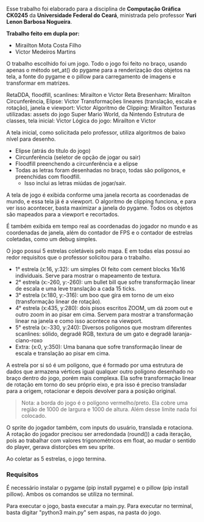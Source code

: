 Esse trabalho foi elaborado para a disciplina de **Computação Gráfica CK0245** da **Universidade Federal do Ceará**, ministrada pelo professor **Yuri Lenon Barbosa Nogueira**.

**Trabalho feito em dupla por:**
- Mirailton Mota Costa Filho
- Victor Medeiros Martins

O trabalho escolhido foi um jogo. Todo o jogo foi feito no braço, usando apenas o método set_at() do pygame para a renderização dos objetos na tela, a fonte do pygame e o pillow para carregamento de imagens e transformar em matrizes.

RetaDDA, floodfill, scanlines: Mirailton e Victor
Reta Bresenham: Mirailton
Circunferência, Elipse: Victor
Transformações lineares (translação, escala e rotação), janela e viewport: Victor
Algoritmo de Clipping: Mirailton
Texturas utilizadas: assets do jogo Super Mario World, da Nintendo
Estrutura de classes, tela inicial: Victor
Lógica do jogo: Mirailton e Victor

A tela inicial, como solicitada pelo professor, utiliza algoritmos de baixo nível para desenho.

- Elipse (atrás do título do jogo)
- Circunferência (seletor de opção de jogar ou sair)
- Floodfill preenchendo a circunferência e a elipse
- Todas as letras foram desenhadas no braço, todas são polígonos, e preenchidas com floodfill.
    - Isso inclui as letras miúdas de jogar/sair.

A tela de jogo é exibida conforme uma janela recorta as coordenadas de mundo, e essa tela já é a viewport. O algoritmo de clipping funciona, e para ver isso acontecer, basta maximizar a janela do pygame. Todos os objetos são mapeados para a viewport e recortados.

É também exibida em tempo real as coordenadas do jogador no mundo e as coordenadas de janela, além do contador de FPS e o contador de estrelas coletadas, como um debug simples.

O jogo possui 5 estrelas coletáveis pelo mapa. E em todas elas possui ao redor requisitos que o professor solicitou para o trabalho.

- 1° estrela (x:16, y:32): um simples OI feito com cement blocks 16x16 individuais. Serve para mostrar o mapeamento de textura.
- 2° estrela (x:-260, y:-260): um bullet bill que sofre transformação linear de escala e uma leve translação a cada 15 ticks.
- 3° estrela (x:180, y:-316): um boo que gira em torno de um eixo (transformação linear de rotação).
- 4° estrela (x:435, y:280): dois pisos escritos ZOOM, um dá zoom out e outro zoom in ao pisar em cima. Servem para mostrar a transformação linear na janela e como isso acontece na viewport.
- 5° estrela (x:-330, y:240): Diversos polígonos que mostram diferentes scanlines: sólido, degradê RGB, textura de um gato e degradê laranja-ciano-roxo
- Extra: (x:0, y:350): Uma banana que sofre transformação linear de escala e translação ao pisar em cima.

A estrela por si só é um polígono, que é formado por uma estrutura de dados que armazena vértices igual qualquer outro polígono desenhado no braço dentro do jogo, porém mais complexa. Ela sofre transformação linear de rotação em torno do seu próprio eixo, e pra isso é preciso transladar para a origem, rotacionar e depois devolver para a posição original.

> Nota: a borda do jogo é o polígono vermelho/preto. Ela cobre uma região de 1000 de largura e 1000 de altura. Além desse limite nada foi colocado.

O sprite do jogador também, com inputs do usuário, translada e rotaciona. A rotação do jogador precisou ser arredondada (round()) a cada iteração, pois ao trabalhar com valores trigonométricos em float, ao mudar o sentido do player, gerava distorções em seu sprite.

Ao coletar as 5 estrelas, o jogo termina.

### Requisitos

É necessário instalar o pygame (pip install pygame) e o pillow (pip install pillow). Ambos os comandos se utiliza no terminal.

Para executar o jogo, basta executar a main.py. Para executar no terminal, basta digitar "python3 main.py" sem aspas, na pasta do jogo.
